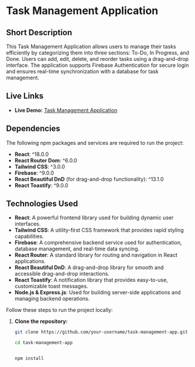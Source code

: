 # Task Management Application

## Short Description

This Task Management Application allows users to manage their tasks efficiently by categorizing them into three sections: To-Do, In Progress, and Done. Users can add, edit, delete, and reorder tasks using a drag-and-drop interface. The application supports Firebase Authentication for secure login and ensures real-time synchronization with a database for task management.

## Live Links

- **Live Demo:** [Task Management Application](https://your-live-app-link.web.app)

## Dependencies

The following npm packages and services are required to run the project:

- **React**: ^18.0.0
- **React Router Dom**: ^6.0.0
- **Tailwind CSS**: ^3.0.0
- **Firebase**: ^9.0.0
- **React Beautiful DnD** (for drag-and-drop functionality): ^13.1.0
- **React Toastify**: ^9.0.0


## Technologies Used

- **React**: A powerful frontend library used for building dynamic user interfaces.
- **Tailwind CSS**: A utility-first CSS framework that provides rapid styling capabilities.
- **Firebase**: A comprehensive backend service used for authentication, database management, and real-time data syncing.
- **React Router**: A standard library for routing and navigation in React applications.
- **React Beautiful DnD**: A drag-and-drop library for smooth and accessible drag-and-drop interactions.
- **React Toastify**: A notification library that provides easy-to-use, customizable toast messages.
- **Node.js & Express.js**: Used for building server-side applications and managing backend operations.


Follow these steps to run the project locally:

1. **Clone the repository:**
   ```bash
   git clone https://github.com/your-username/task-management-app.git

   cd task-management-app


   npm install


